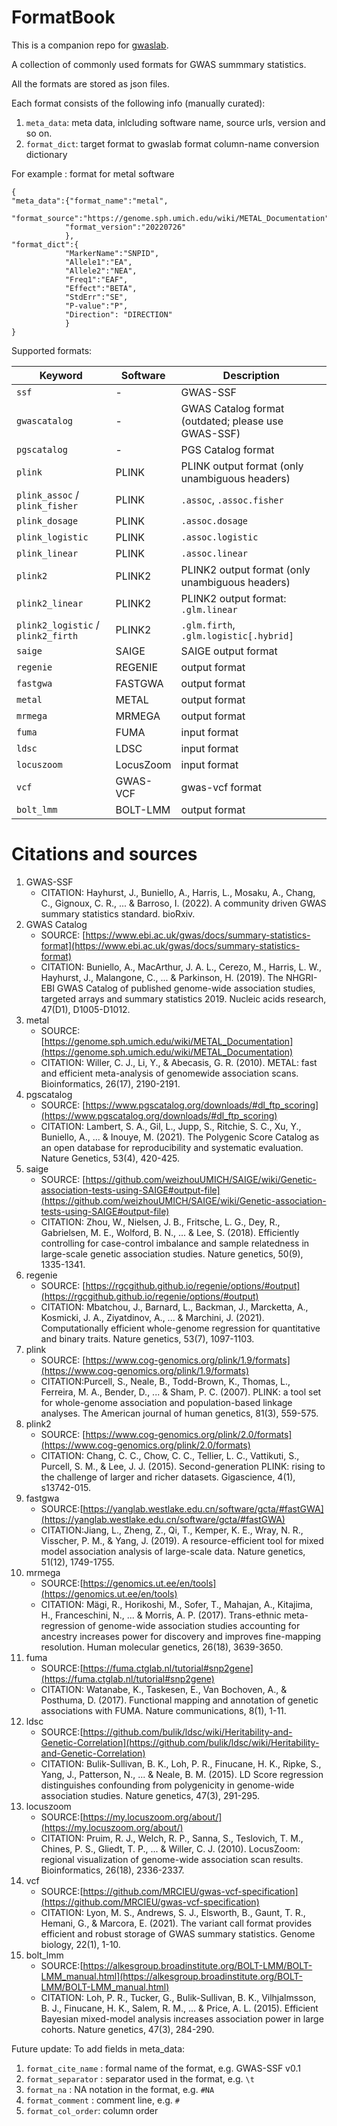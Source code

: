 # FormatBook

This is a companion repo for [gwaslab](https://github.com/Cloufield/gwaslab). 

A collection of commonly used formats for GWAS summmary statistics. 

All the formats are stored as json files.

Each format consists of the following info (manually curated):
1. `meta_data`: meta data, inlcluding software name, source urls, version and so on.
2. `format_dict`: target format to gwaslab format column-name conversion dictionary 

For example : format for metal software
```
{
"meta_data":{"format_name":"metal",
            "format_source":"https://genome.sph.umich.edu/wiki/METAL_Documentation",
            "format_version":"20220726"
            },
"format_dict":{
            "MarkerName":"SNPID",
            "Allele1":"EA",
            "Allele2":"NEA",
            "Freq1":"EAF",
            "Effect":"BETA",
            "StdErr":"SE",
            "P-value":"P",
            "Direction": "DIRECTION"
            }
}
```

Supported formats:

|Keyword|Software|Description|
|-|-|-|
|`ssf`|-|GWAS-SSF|
|`gwascatalog`|-|GWAS Catalog format (outdated; please use GWAS-SSF)|
|`pgscatalog`|-|PGS Catalog format|
|`plink`|PLINK|PLINK output format (only unambiguous headers)|
|`plink_assoc` / `plink_fisher`|PLINK| `.assoc`, `.assoc.fisher`|
|`plink_dosage`|PLINK|`.assoc.dosage`|
|`plink_logistic`|PLINK| `.assoc.logistic`|
|`plink_linear`|PLINK|`.assoc.linear`|
|`plink2`|PLINK2|PLINK2 output format (only unambiguous headers)|
|`plink2_linear`|PLINK2|PLINK2 output format: `.glm.linear`|
|`plink2_logistic` / `plink2_firth`|PLINK2| `.glm.firth`, `.glm.logistic[.hybrid]`|
|`saige`|SAIGE|SAIGE output format|
|`regenie`|REGENIE|output format|
|`fastgwa`|FASTGWA|output format|
|`metal`|METAL|output format|
|`mrmega`|MRMEGA|output format|
|`fuma`|FUMA|input format|
|`ldsc`|LDSC|input format|
|`locuszoom`|LocusZoom|input format|
|`vcf`|GWAS-VCF|gwas-vcf format|
|`bolt_lmm`|BOLT-LMM|output format|


# Citations and sources
1. GWAS-SSF
    - CITATION: Hayhurst, J., Buniello, A., Harris, L., Mosaku, A., Chang, C., Gignoux, C. R., ... & Barroso, I. (2022). A community driven GWAS summary statistics standard. bioRxiv.
1. GWAS Catalog
    - SOURCE: [https://www.ebi.ac.uk/gwas/docs/summary-statistics-format](https://www.ebi.ac.uk/gwas/docs/summary-statistics-format)
    - CITATION: Buniello, A., MacArthur, J. A. L., Cerezo, M., Harris, L. W., Hayhurst, J., Malangone, C., ... & Parkinson, H. (2019). The NHGRI-EBI GWAS Catalog of published genome-wide association studies, targeted arrays and summary statistics 2019. Nucleic acids research, 47(D1), D1005-D1012.
1. metal
    - SOURCE: [https://genome.sph.umich.edu/wiki/METAL_Documentation](https://genome.sph.umich.edu/wiki/METAL_Documentation)
    - CITATION: Willer, C. J., Li, Y., & Abecasis, G. R. (2010). METAL: fast and efficient meta-analysis of genomewide association scans. Bioinformatics, 26(17), 2190-2191.
1. pgscatalog
    - SOURCE: [https://www.pgscatalog.org/downloads/#dl_ftp_scoring](https://www.pgscatalog.org/downloads/#dl_ftp_scoring)
    - CITATION: Lambert, S. A., Gil, L., Jupp, S., Ritchie, S. C., Xu, Y., Buniello, A., ... & Inouye, M. (2021). The Polygenic Score Catalog as an open database for reproducibility and systematic evaluation. Nature Genetics, 53(4), 420-425.
1. saige
    - SOURCE: [https://github.com/weizhouUMICH/SAIGE/wiki/Genetic-association-tests-using-SAIGE#output-file](https://github.com/weizhouUMICH/SAIGE/wiki/Genetic-association-tests-using-SAIGE#output-file)
    - CITATION: Zhou, W., Nielsen, J. B., Fritsche, L. G., Dey, R., Gabrielsen, M. E., Wolford, B. N., ... & Lee, S. (2018). Efficiently controlling for case-control imbalance and sample relatedness in large-scale genetic association studies. Nature genetics, 50(9), 1335-1341.
1. regenie
    - SOURCE: [https://rgcgithub.github.io/regenie/options/#output](https://rgcgithub.github.io/regenie/options/#output)
    - CITATION: Mbatchou, J., Barnard, L., Backman, J., Marcketta, A., Kosmicki, J. A., Ziyatdinov, A., ... & Marchini, J. (2021). Computationally efficient whole-genome regression for quantitative and binary traits. Nature genetics, 53(7), 1097-1103.
1. plink
    - SOURCE: [https://www.cog-genomics.org/plink/1.9/formats](https://www.cog-genomics.org/plink/1.9/formats)
    - CITATION:Purcell, S., Neale, B., Todd-Brown, K., Thomas, L., Ferreira, M. A., Bender, D., ... & Sham, P. C. (2007). PLINK: a tool set for whole-genome association and population-based linkage analyses. The American journal of human genetics, 81(3), 559-575.
1. plink2
    - SOURCE: [https://www.cog-genomics.org/plink/2.0/formats](https://www.cog-genomics.org/plink/2.0/formats)
    - CITATION: Chang, C. C., Chow, C. C., Tellier, L. C., Vattikuti, S., Purcell, S. M., & Lee, J. J. (2015). Second-generation PLINK: rising to the challenge of larger and richer datasets. Gigascience, 4(1), s13742-015.
1. fastgwa
    - SOURCE:[https://yanglab.westlake.edu.cn/software/gcta/#fastGWA](https://yanglab.westlake.edu.cn/software/gcta/#fastGWA)
    - CITATION:Jiang, L., Zheng, Z., Qi, T., Kemper, K. E., Wray, N. R., Visscher, P. M., & Yang, J. (2019). A resource-efficient tool for mixed model association analysis of large-scale data. Nature genetics, 51(12), 1749-1755.
1. mrmega
    - SOURCE:[https://genomics.ut.ee/en/tools](https://genomics.ut.ee/en/tools)
    - CITATION: Mägi, R., Horikoshi, M., Sofer, T., Mahajan, A., Kitajima, H., Franceschini, N., ... & Morris, A. P. (2017). Trans-ethnic meta-regression of genome-wide association studies accounting for ancestry increases power for discovery and improves fine-mapping resolution. Human molecular genetics, 26(18), 3639-3650.
1. fuma
    - SOURCE:[https://fuma.ctglab.nl/tutorial#snp2gene](https://fuma.ctglab.nl/tutorial#snp2gene)
    - CITATION: Watanabe, K., Taskesen, E., Van Bochoven, A., & Posthuma, D. (2017). Functional mapping and annotation of genetic associations with FUMA. Nature communications, 8(1), 1-11.
1. ldsc
    - SOURCE:[https://github.com/bulik/ldsc/wiki/Heritability-and-Genetic-Correlation](https://github.com/bulik/ldsc/wiki/Heritability-and-Genetic-Correlation)
    - CITATION: Bulik-Sullivan, B. K., Loh, P. R., Finucane, H. K., Ripke, S., Yang, J., Patterson, N., ... & Neale, B. M. (2015). LD Score regression distinguishes confounding from polygenicity in genome-wide association studies. Nature genetics, 47(3), 291-295.
1. locuszoom
    - SOURCE:[https://my.locuszoom.org/about/](https://my.locuszoom.org/about/)
    - CITATION: Pruim, R. J., Welch, R. P., Sanna, S., Teslovich, T. M., Chines, P. S., Gliedt, T. P., ... & Willer, C. J. (2010). LocusZoom: regional visualization of genome-wide association scan results. Bioinformatics, 26(18), 2336-2337.
1. vcf
    - SOURCE:[https://github.com/MRCIEU/gwas-vcf-specification](https://github.com/MRCIEU/gwas-vcf-specification)
    - CITATION: Lyon, M. S., Andrews, S. J., Elsworth, B., Gaunt, T. R., Hemani, G., & Marcora, E. (2021). The variant call format provides efficient and robust storage of GWAS summary statistics. Genome biology, 22(1), 1-10.
1. bolt_lmm
    - SOURCE:[https://alkesgroup.broadinstitute.org/BOLT-LMM/BOLT-LMM_manual.html](https://alkesgroup.broadinstitute.org/BOLT-LMM/BOLT-LMM_manual.html)
    - CITATION: Loh, P. R., Tucker, G., Bulik-Sullivan, B. K., Vilhjalmsson, B. J., Finucane, H. K., Salem, R. M., ... & Price, A. L. (2015). Efficient Bayesian mixed-model analysis increases association power in large cohorts. Nature genetics, 47(3), 284-290.

Future update:
To add fields in meta_data:
1. `format_cite_name` : formal name of the format, e.g. GWAS-SSF v0.1
1. `format_separator` : separator used in the format, e.g. `\t`
1. `format_na` : NA notation in the format, e.g. `#NA`
1. `format_comment` : comment line, e.g. `#`
1. `format_col_order`: column order
